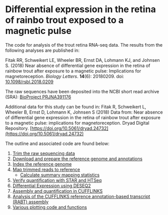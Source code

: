 # Differential expression in the retina of rainbo trout exposed to a magnetic pulse
The code for analysis of the trout retina RNA-seq data.  The results from the following analyses are published in:  

Fitak RR, Schweikert LE, Wheeler BR, Ernst DA, Lohmann KJ, and Johnsen S. (2018) Near absence of differential gene expression in the retina of rainbow trout after exposure to a magnetic pulse: Implications for magnetoreception. *Biology Letters*. **14**(6): 20180209. doi: [10.1098/rsbl.2018.0209](https://doi.org/10.1098/rsbl.2018.0209)  

The raw sequences have been deposited into the NCBI short read archive (SRA): [BioProject PRJNA391176](https://www.ncbi.nlm.nih.gov/bioproject/391176)  

Additional data for this study can be found in:
Fitak R, Schweikert L, Wheeler B, Ernst D, Lohmann K, Johnsen S (2018) Data from: Near absence of differential gene expression in the retina of rainbow trout after exposure to a magnetic pulse: implications for magnetoreception. Dryad Digital Repository. [https://doi.org/10.5061/dryad.24732](https://doi.org/10.5061/dryad.24732)  

The outline and associated code are found below:
1. [Trim the raw sequencing data](./trim-seqs.md)
2. [Download and prepare the reference genome and annotations](./prep-reference.md)
3. [Index the reference genome](./index-reference.md)
4. [Map trimmed reads to reference](./map-reads.md)
   * [Calculate summary mapping statistics](./bam-stats.md)
5. [Verify quantification with STAR and HTSeq](./counts.md)
6. [Differential Expression using DESEQ2](./DESEQ2.md)
7. [Assembly and quantification in CUFFLINKS](./cufflinks-workflow.md)
8. [Analysis of the CUFFLINKS reference annotation-based transcript (RABT) assembly](./Cufflinks-RABT.md)
9. [Various plotting code and functions](./plotting.md)

